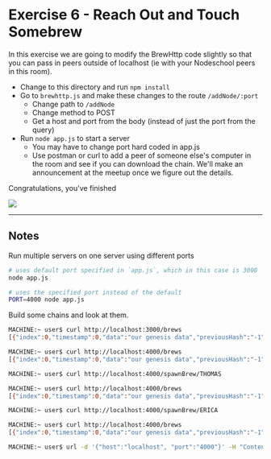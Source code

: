 Exercise 6 - Reach Out and Touch Somebrew
=========================================

In this exercise we are going to modify the BrewHttp code slightly so that you can pass in peers outside of localhost (ie with your Nodeschool peers in this room).


- Change to this directory and run `npm install`
- Go to `brewhttp.js` and make these changes to the route `/addNode/:port`
  - Change path to `/addNode`
  - Change method to POST
  - Get a host and port from the body (instead of just the port from the query)
- Run `node app.js` to start a server
  - You may have to change port hard coded in app.js
  - Use postman or curl to add a peer of someone else's computer in the room and see if you can download the chain.  We'll make an announcement at the meetup once we figure out the details.


Congratulations, you've finished

![](https://i.ytimg.com/vi/_n-3yneHZko/hqdefault.jpg)


---
## Notes
Run multiple servers on one server using different ports
```bash
# uses default port specified in `app.js`, which in this case is 3000
node app.js

# uses the specified port instead of the default
PORT=4000 node app.js
```

Build some chains and look at them.
```bash
MACHINE:~ user$ curl http://localhost:3000/brews
[{"index":0,"timestamp":0,"data":"our genesis data","previousHash":"-1","nonce":0,"hash":"a2f51dabe408fb80123e3fe7fbdbf8f49e164877dc4ac940fb4490b99e57dfed"}]

MACHINE:~ user$ curl http://localhost:4000/brews
[{"index":0,"timestamp":0,"data":"our genesis data","previousHash":"-1","nonce":0,"hash":"a2f51dabe408fb80123e3fe7fbdbf8f49e164877dc4ac940fb4490b99e57dfed"}]

MACHINE:~ user$ curl http://localhost:4000/spawnBrew/THOMAS

MACHINE:~ user$ curl http://localhost:4000/brews
[{"index":0,"timestamp":0,"data":"our genesis data","previousHash":"-1","nonce":0,"hash":"a2f51dabe408fb80123e3fe7fbdbf8f49e164877dc4ac940fb4490b99e57dfed"},{"timestamp":1521811333086,"data":"THOMAS","index":1,"previousHash":"a2f51dabe408fb80123e3fe7fbdbf8f49e164877dc4ac940fb4490b99e57dfed","nonce":15558,"hash":"2a887355698e5bf26d9fa098521166d8c474fc881fb633b4cc44b975b0028000"}]

MACHINE:~ user$ curl http://localhost:4000/spawnBrew/ERICA

MACHINE:~ user$ curl http://localhost:4000/brews
[{"index":0,"timestamp":0,"data":"our genesis data","previousHash":"-1","nonce":0,"hash":"a2f51dabe408fb80123e3fe7fbdbf8f49e164877dc4ac940fb4490b99e57dfed"},{"timestamp":1521811333086,"data":"THOMAS","index":1,"previousHash":"a2f51dabe408fb80123e3fe7fbdbf8f49e164877dc4ac940fb4490b99e57dfed","nonce":15558,"hash":"2a887355698e5bf26d9fa098521166d8c474fc881fb633b4cc44b975b0028000"},{"timestamp":1521811359781,"data":"ERICA","index":2,"previousHash":"2a887355698e5bf26d9fa098521166d8c474fc881fb633b4cc44b975b0028000","nonce":495,"hash":"885bcc07881dec9c11037bf76d0704982938e7a827d22aa76abb4c194468a000"}]

MACHINE:~ user$ url -d '{"host":"localhost", "port":"4000"}' -H "Content-Type: application/json" -X POST http://localhost:3000/addNode
```